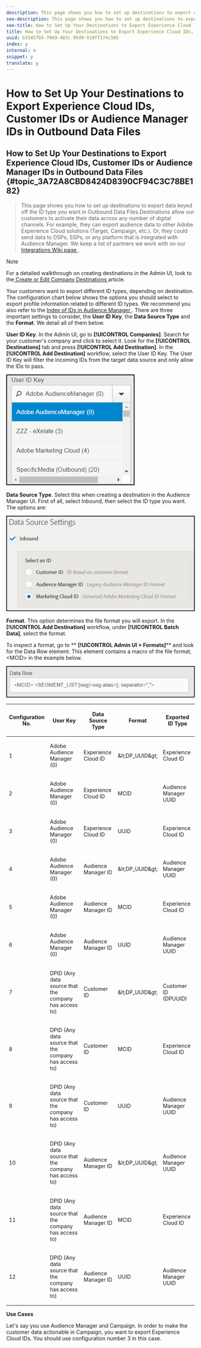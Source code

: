 ```yaml
---
description: This page shows you how to set up destinations to export data keyed off the ID type you want in Outbound Data Files.
seo-description: This page shows you how to set up destinations to export data keyed off the ID type you want in Outbound Data Files.
seo-title: How to Set Up Your Destinations to Export Experience Cloud IDs, Customer IDs or Audience Manager IDs in Outbound Data Files
title: How to Set Up Your Destinations to Export Experience Cloud IDs, Customer IDs or Audience Manager IDs in Outbound Data Files
uuid: b3345fb5-7069-483c-95d9-519ff174c505
index: y
internal: n
snippet: y
translate: y
---
```


# How to Set Up Your Destinations to Export Experience Cloud IDs, Customer IDs or Audience Manager IDs in Outbound Data Files

## How to Set Up Your Destinations to Export Experience Cloud IDs, Customer IDs or Audience Manager IDs in Outbound Data Files {#topic_3A72A8CBD8424D8390CF94C3C78BE182}
>This page shows you how to set up destinations to export data keyed off the ID type you want in Outbound Data Files.Destinations allow our customers to activate their data across any number of digital channels. For example, they can export audience data to other Adobe Experience Cloud solutions (Target, Campaign, etc.). Or, they could send data to DSPs, SSPs, or any platform that is integrated with Audience Manager. We keep a list of partners we work with on our [ Integrations Wiki page ](https://wiki.corp.adobe.com/display/MCPI). 


>[!NOTE]
>
>For a detailed walkthrough on creating destinations in the Admin UI, look to the[ Create or Edit Company Destinations ](../c_companies/t_company_destinations/create-edit-company-destinations.md#concept_E7BBEF3FB7954C1492701ADF55626C7A) article. 



Your customers want to export different ID types, depending on destination. The configuration chart below shows the options you should select to export profile information related to different ID types. We recommend you also refer to the [ Index of IDs in Audience Manager ](https://marketing.adobe.com/resources/help/en_US/aam/ids-in-aam.html). There are three important settings to consider, the **User ID Key**, the **Data Source Type** and the **Format**. We detail all of them below. 

**User ID Key**. In the Admin UI, go to **[!UICONTROL  Companies]**. Search for your customer's company and click to select it. Look for the **[!UICONTROL  Destinations]** tab and press **[!UICONTROL  Add Destination]**. In the **[!UICONTROL  Add Destination]** workflow, select the User ID Key. The User ID Key will filter the incoming IDs from the target data source and only allow the IDs to pass. 

![](assets/user_id_key.PNG) 

**Data Source Type**. Select this when creating a destination in the Audience Manager UI. First of all, select Inbound, then select the ID type you want. The options are: 

![](assets/data_source_settings.PNG) 

**Format**. This option determines the file format you will export. In the **[!UICONTROL  Add Destination]** workflow, under **[!UICONTROL  Batch Data]**, select the format. 

To inspect a format, go to ** **[!UICONTROL  Admin UI > Formats]**** and look for the Data Row element. This element contains a macro of the file format, &lt;MCID&gt; in the example below. 

![](assets/data_row.PNG) 



<table id="table_DAEE5BC75DCB4FC690C4BAE41F627DEC"> 
 <thead> 
  <tr> 
   <th colname="col01" class="entry"> Configuration No. </th> 
   <th colname="col1" class="entry"> <p>User Key </p> </th> 
   <th colname="col2" class="entry"> <p>Data Source Type </p> </th> 
   <th colname="col3" class="entry"> <p>Format </p> </th> 
   <th colname="col4" class="entry"> <p>Exported ID Type </p> </th> 
  </tr> 
 </thead>
 <tbody> 
  <tr> 
   <td colname="col01"> 1 </td> 
   <td colname="col1"> <p>Adobe Audience Manager (0) </p> </td> 
   <td colname="col2"> <p>Experience Cloud ID </p> </td> 
   <td colname="col3"> <p>&amp;lt;DP_UUID&amp;gt; </p> </td> 
   <td colname="col4"> <p>Experience Cloud ID </p> </td> 
  </tr> 
  <tr> 
   <td colname="col01"> 2 </td> 
   <td colname="col1"> <p>Adobe Audience Manager (0) </p> </td> 
   <td colname="col2"> <p>Experience Cloud ID </p> </td> 
   <td colname="col3"> <p>MCID </p> </td> 
   <td colname="col4"> <p>Audience Manager UUID </p> </td> 
  </tr> 
  <tr> 
   <td colname="col01"> 3 </td> 
   <td colname="col1"> <p>Adobe Audience Manager (0) </p> </td> 
   <td colname="col2"> <p>Experience Cloud ID </p> </td> 
   <td colname="col3"> <p>UUID </p> </td> 
   <td colname="col4"> <p>Experience Cloud ID </p> </td> 
  </tr> 
  <tr> 
   <td colname="col01"> 4 </td> 
   <td colname="col1"> <p>Adobe Audience Manager (0) </p> </td> 
   <td colname="col2"> <p>Audience Manager ID </p> </td> 
   <td colname="col3"> <p>&amp;lt;DP_UUID&amp;gt; </p> </td> 
   <td colname="col4"> <p>Audience Manager UUID </p> </td> 
  </tr> 
  <tr> 
   <td colname="col01"> 5 </td> 
   <td colname="col1"> <p>Adobe Audience Manager (0) </p> </td> 
   <td colname="col2"> <p>Audience Manager ID </p> </td> 
   <td colname="col3"> <p>MCID </p> </td> 
   <td colname="col4"> <p>Experience Cloud ID </p> </td> 
  </tr> 
  <tr> 
   <td colname="col01"> 6 </td> 
   <td colname="col1"> <p>Adobe Audience Manager (0) </p> </td> 
   <td colname="col2"> <p>Audience Manager ID </p> </td> 
   <td colname="col3"> <p>UUID </p> </td> 
   <td colname="col4"> <p>Audience Manager UUID </p> </td> 
  </tr> 
  <tr> 
   <td colname="col01"> 7 </td> 
   <td colname="col1"> <p>DPID (Any data source that the company has access to) </p> </td> 
   <td colname="col2"> <p>Customer ID </p> </td> 
   <td colname="col3"> <p>&amp;lt;DP_UUID&amp;gt; </p> </td> 
   <td colname="col4"> <p>Customer ID (DPUUID) </p> </td> 
  </tr> 
  <tr> 
   <td colname="col01"> 8 </td> 
   <td colname="col1"> <p>DPID (Any data source that the company has access to) </p> </td> 
   <td colname="col2"> <p>Customer ID </p> </td> 
   <td colname="col3"> <p>MCID </p> </td> 
   <td colname="col4"> <p>Experience Cloud ID </p> </td> 
  </tr> 
  <tr> 
   <td colname="col01"> 9 </td> 
   <td colname="col1"> <p>DPID (Any data source that the company has access to) </p> </td> 
   <td colname="col2"> <p>Customer ID </p> </td> 
   <td colname="col3"> <p>UUID </p> </td> 
   <td colname="col4"> <p>Audience Manager UUID </p> </td> 
  </tr> 
  <tr> 
   <td colname="col01"> 10 </td> 
   <td colname="col1"> <p>DPID (Any data source that the company has access to) </p> </td> 
   <td colname="col2"> <p>Audience Manager ID </p> </td> 
   <td colname="col3"> <p>&amp;lt;DP_UUID&amp;gt; </p> </td> 
   <td colname="col4"> <p>Audience Manager UUID </p> </td> 
  </tr> 
  <tr> 
   <td colname="col01"> 11 </td> 
   <td colname="col1"> <p>DPID (Any data source that the company has access to) </p> </td> 
   <td colname="col2"> <p>Audience Manager ID </p> </td> 
   <td colname="col3"> <p>MCID </p> </td> 
   <td colname="col4"> <p>Experience Cloud ID </p> </td> 
  </tr> 
  <tr> 
   <td colname="col01"> 12 </td> 
   <td colname="col1"> <p>DPID (Any data source that the company has access to) </p> </td> 
   <td colname="col2"> <p>Audience Manager ID </p> </td> 
   <td colname="col3"> <p>UUID </p> </td> 
   <td colname="col4"> <p>Audience Manager UUID </p> </td> 
  </tr> 
 </tbody> 
</table>

**Use Cases** 

Let's say you use Audience Manager and Campaign. In order to make the customer data actionable in Campaign, you want to export Experience Cloud IDs. You should use configuration number 3 in this case. 


